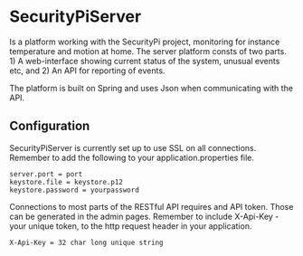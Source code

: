 # SecurityPiServer
Is a platform working with the SecurityPi project, monitoring for instance temperature and motion at home.
The server platform consts of two parts. 1) A web-interface showing current status of the system, unusual
events etc, and 2) An API for reporting of events.

The platform is built on Spring and uses Json when communicating with the API.

## Configuration
SecurityPiServer is currently set up to use SSL on all connections. Remember to add the following to your 
application.properties file.

    server.port = port
    keystore.file = keystore.p12
    keystore.password = yourpassword

Connections to most parts of the RESTful API requires and API token. Those can be generated in the admin pages.
Remember to include X-Api-Key - your unique token, to the http request header in your application.

    X-Api-Key = 32 char long unique string